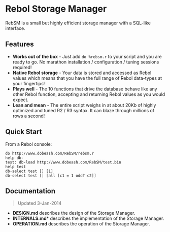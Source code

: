# Rebol Storage Manager

RebSM is a small but highly efficient storage manager with a SQL-like interface.

## Features

- **Works out of the box** - Just add `do %rebsm.r` to your script and you are ready to go. No marathon installation / configuration / tuning sessions required!
- **Native Rebol storage** - Your data is stored and accessed as Rebol values which means that you have the full range of Rebol data-types at your fingertips!
- **Plays well** - The 10 functions that drive the database behave like any other Rebol function, accepting and returning Rebol values as you would expect.
- **Lean and mean** - The entire script weighs in at about 20Kb of highly optimized and tuned R2 / R3 syntax. It can blaze through millions of rows a second!

## Quick Start

From a Rebol console:

	do http://www.dobeash.com/RebSM/rebsm.r
	help db-
	test: db-load http://www.dobeash.com/RebSM/test.bin
	help test
	db-select test [] [1]
	db-select test [] [all [c1 = 1 odd? c2]]

## Documentation

> Updated 3-Jan-2014

- **DESIGN.md** describes the design of the Storage Manager.
- **INTERNALS.md*** describes the implementation of the Storage Manager.
- **OPERATION.md** describes the operation of the Storage Manager.